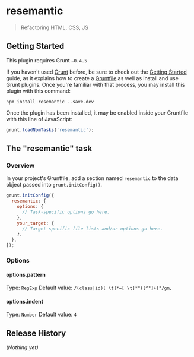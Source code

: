# resemantic

> Refactoring HTML, CSS, JS

## Getting Started
This plugin requires Grunt `~0.4.5`

If you haven't used [Grunt](http://gruntjs.com/) before, be sure to check out the [Getting Started](http://gruntjs.com/getting-started) guide, as it explains how to create a [Gruntfile](http://gruntjs.com/sample-gruntfile) as well as install and use Grunt plugins. Once you're familiar with that process, you may install this plugin with this command:

```shell
npm install resemantic --save-dev
```

Once the plugin has been installed, it may be enabled inside your Gruntfile with this line of JavaScript:

```js
grunt.loadNpmTasks('resemantic');
```

## The "resemantic" task

### Overview
In your project's Gruntfile, add a section named `resemantic` to the data object passed into `grunt.initConfig()`.

```js
grunt.initConfig({
  resemantic: {
    options: {
      // Task-specific options go here.
    },
    your_target: {
      // Target-specific file lists and/or options go here.
    },
  },
});
```

### Options

#### options.pattern
Type: `RegExp`
Default value: `/(class|id)[ \t]*=[ \t]*"([^"]+)"/gm,`

#### options.indent
Type: `Number`
Default value: `4`


## Release History
_(Nothing yet)_
